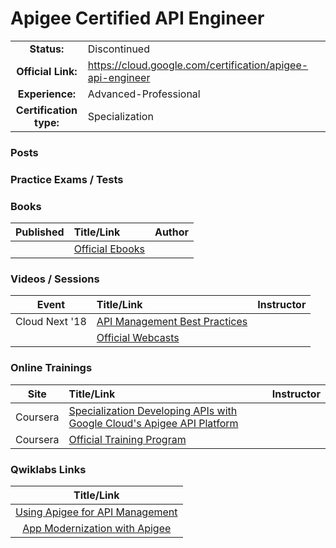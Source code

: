 # Apigee Certified API Engineer

| | | |
| :---:         |     :---      |          :--- |
| **Status:** | Discontinued | 
| **Official Link:** | https://cloud.google.com/certification/apigee-api-engineer | 
| **Experience:** | Advanced-Professional | 
| **Certification type:** | Specialization | 

### Posts

### Practice Exams / Tests

### Books
| Published | Title/Link | Author |
| :---:         |     :---      |          :--- |
| | [Official Ebooks](https://cloud.google.com/apigee/resources/#/type=Ebook) | |

### Videos / Sessions
| Event | Title/Link | Instructor |
| :---:         |     :---      |          :--- |
| Cloud Next '18 | [API Management Best Practices](https://www.youtube.com/watch?v=a_oPGpMfjMg) | |
| | [Official Webcasts](https://docs.apigee.com/) | |

### Online Trainings
| Site | Title/Link | Instructor |
| :---:         |     :---      |          :--- |
| Coursera | [Specialization Developing APIs with Google Cloud's Apigee API Platform](https://www.coursera.org/specializations/apigee-api-gcp) | |
| Coursera | [Official Training Program](https://cloud.google.com/training/apigee) | |

### Qwiklabs Links
|  Title/Link  |
| :---:         |
| [Using Apigee for API Management](https://google.qwiklabs.com/focuses/798?parent=catalog) |
| [App Modernization with Apigee](https://google.qwiklabs.com/quests/57) |


